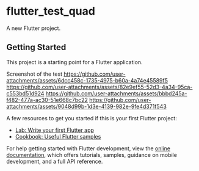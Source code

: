 # flutter_test_quad

A new Flutter project.

## Getting Started

This project is a starting point for a Flutter application.

Screenshot of the test
https://github.com/user-attachments/assets/6dcc458c-1735-4975-b60a-4a74e45589f5
https://github.com/user-attachments/assets/82e9ef55-52d3-4a34-95ca-c553bd51d924
https://github.com/user-attachments/assets/bbbd245a-f482-477a-ac30-51e668c7bc22
https://github.com/user-attachments/assets/9048d99b-1d3e-4139-982e-9fe4d371f543


A few resources to get you started if this is your first Flutter project:

- [Lab: Write your first Flutter app](https://docs.flutter.dev/get-started/codelab)
- [Cookbook: Useful Flutter samples](https://docs.flutter.dev/cookbook)

For help getting started with Flutter development, view the
[online documentation](https://docs.flutter.dev/), which offers tutorials,
samples, guidance on mobile development, and a full API reference.
